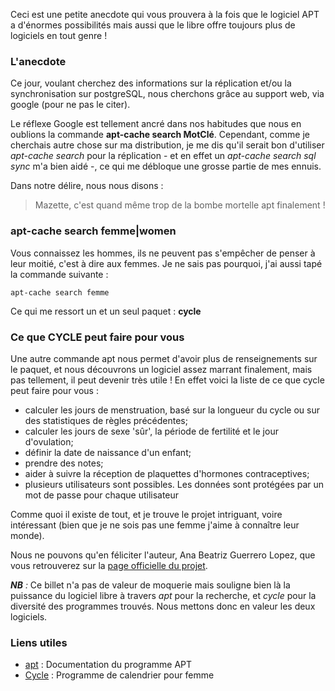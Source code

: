 Ceci est une petite anecdote qui vous prouvera à la fois que le logiciel APT a
d'énormes possibilités mais aussi que le libre offre toujours plus de
logiciels en tout genre !

### L'anecdote

Ce jour, voulant cherchez des informations sur la réplication et/ou la
synchronisation sur postgreSQL, nous cherchons grâce au support web, via
google (pour ne pas le citer).

Le réflexe Google est tellement ancré dans nos habitudes que nous en oublions
la commande **apt-cache search MotClé**. Cependant, comme je cherchais autre
chose sur ma distribution, je me dis qu'il serait bon d'utiliser _apt-cache
search_ pour la réplication - et en effet un _apt-cache search sql sync_ m'a
bien aidé -, ce qui me débloque une grosse partie de mes ennuis.

Dans notre délire, nous nous disons :

> Mazette, c'est quand même trop de la bombe mortelle apt finalement !

### apt-cache search femme|women

Vous connaissez les hommes, ils ne peuvent pas s'empêcher de penser à leur 
moitié, c'est à dire aux femmes.
Je ne sais pas pourquoi, j'ai aussi tapé la commande suivante :

    apt-cache search femme

Ce qui me ressort un et un seul paquet : **cycle**

### Ce que CYCLE peut faire pour vous

Une autre commande apt nous permet d'avoir plus de renseignements sur le
paquet, et nous découvrons un logiciel assez marrant finalement, mais pas
tellement, il peut devenir très utile !
En effet voici la liste de ce que cycle peut faire pour vous :

  * calculer les jours de menstruation, basé sur la longueur du cycle ou sur
des statistiques de règles précédentes;
  * calculer les jours de sexe 'sûr', la période de fertilité et le jour 
d'ovulation;
  * définir la date de naissance d'un enfant;
  * prendre des notes;
  * aider à suivre la réception de plaquettes d'hormones contraceptives;
  * plusieurs utilisateurs sont possibles. Les données sont protégées par un
mot de passe pour chaque utilisateur

Comme quoi il existe de tout, et je trouve le projet intriguant, voire
intéressant (bien que je ne sois pas une femme j'aime à connaître leur monde).

Nous ne pouvons qu'en féliciter l'auteur, Ana Beatriz Guerrero Lopez, que vous
retrouverez sur la [page officielle du projet][9].

_**NB** :_ Ce billet n'a pas de valeur de moquerie mais souligne bien là la
puissance du logiciel libre à travers _apt_ pour la recherche, et _cycle_ pour
la diversité des programmes trouvés. Nous mettons donc en valeur les deux
logiciels.

### Liens utiles

  * [apt][10] : Documentation du programme APT
  * [Cycle][9] : Programme de calendrier pour femme

 [9]: http://cycle.sourceforge.net (Visiter le site officiel de Cycle)
 [10]: http://www.debian.org/doc/manuals/apt-howto/index.fr.html (Se rendre sur la documentation officielle de APT)

